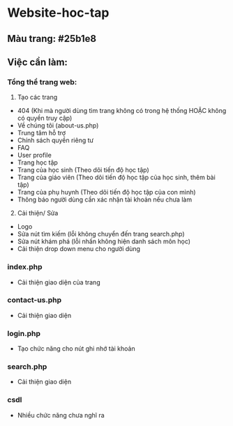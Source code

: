 # Website-hoc-tap

## Màu trang: #25b1e8

## Việc cần làm:

### Tổng thể trang web:
1. Tạo các trang
- 404 (Khi mà người dùng tìm trang không có trong hệ thống HOẶC không có quyền truy cập)
- Về chúng tôi (about-us.php)
- Trung tâm hỗ trợ
- Chính sách quyền riêng tư
- FAQ
- User profile
- Trang học tập
- Trang của học sinh (Theo dõi tiến độ học tập)
- Trang của giáo viên (Theo dõi tiến độ học tập của học sinh, thêm bài tập)
- Trang của phụ huynh (Theo dõi tiến độ học tập của con mình)
- Thông báo người dùng cần xác nhận tài khoản nếu chưa làm

2. Cải thiện/ Sửa
- Logo
- Sửa nút tìm kiếm (lỗi không chuyển đến trang search.php)
- Sửa nút khám phá (lỗi nhấn không hiện danh sách môn học)
- Cải thiện drop down menu cho người dùng

### index.php
- Cải thiện giao diện của trang

### contact-us.php
- Cải thiện giao diện

### login.php
- Tạo chức năng cho nút ghi nhớ tài khoản

### search.php
- Cải thiện giao diện

### csdl
- Nhiều chức năng chưa nghĩ ra
